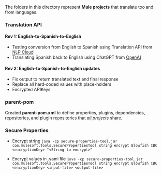 The folders in this directory represent **Mule projects** that translate too and from languages.

### Translation API

#### Rev 1: English-to-Spanish-to-English

 - Testing conversion from English to Spanish using Translation API from [NLP Cloud](https://nlpcloud.com/)
 - Translating Spanish back to English using ChatGPT from [OpenAI](https://openai.com/)
 

#### Rev 2: English-to-Spanish-to-English updates

 - Fix output to return translated text and final response
 - Replace all hard-coded values with place-holders
 - Encrypted APIKeys

### parent-pom

Created **parent-pom.xml** to define properties, plugins, dependencies, repositories, and plugin repositories that *all projects* share.

### Secure Properties

 - Encrypt string
	`java -cp secure-properties-tool.jar com.mulesoft.tools.SecurePropertiesTool string encrypt Blowfish CBC <encryptionKey> "<String to encrypt>"`
	
 - Encrypt values in .yaml file
`java -cp secure-properties-tool.jar com.mulesoft.tools.SecurePropertiesTool string encrypt Blowfish CBC <encryptionKey> <input-file> <output-file>`